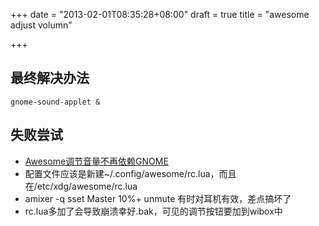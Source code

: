 +++
date = "2013-02-01T08:35:28+08:00"
draft = true
title = "awesome adjust volumn"

+++



## 最终解决办法

`gnome-sound-applet &`

## 失败尝试

* [Awesome调节音量不再依赖GNOME](http://lilydjwg.is-programmer.com/2011/12/5/awesome-volumn-widget.31160.html)
* 配置文件应该是新建~/.config/awesome/rc.lua，而且在/etc/xdg/awesome/rc.lua
* amixer -q sset Master 10%+ unmute 有时对耳机有效，差点搞坏了
* rc.lua多加了会导致崩溃幸好.bak，可见的调节按钮要加到wibox中
